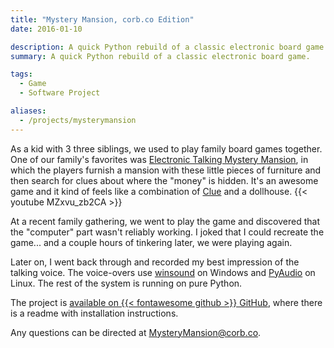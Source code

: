 ```yaml
---
title: "Mystery Mansion, corb.co Edition"
date: 2016-01-10

description: A quick Python rebuild of a classic electronic board game.
summary: A quick Python rebuild of a classic electronic board game.

tags:
  - Game
  - Software Project

aliases:
  - /projects/mysterymansion
---
```


As a kid with 3 three siblings, we used to play family board games together. One of our family's favorites was [Electronic Talking Mystery Mansion](<https://en.wikipedia.org/wiki/Mystery_Mansion_(board_game)#1990s_electronic_version>), in which the players furnish a mansion with these little pieces of furniture and then search for clues about where the "money" is hidden. It's an awesome game and it kind of feels like a combination of [Clue](https://en.wikipedia.org/wiki/Cluedo) and a dollhouse.
{{< youtube MZxvu_zb2CA >}}

At a recent family gathering, we went to play the game and discovered that the "computer" part wasn't reliably working. I joked that I could recreate the game... and a couple hours of tinkering later, we were playing again.

Later on, I went back through and recorded my best impression of the talking voice. The voice-overs use [winsound](https://docs.python.org/3.6/library/winsound.html) on Windows and [PyAudio](https://people.csail.mit.edu/hubert/pyaudio/) on Linux. The rest of the system is running on pure Python.

The project is [available on {{< fontawesome github >}} GitHub](https://github.com/corbanmailloux/MysteryMansion), where there is a readme with installation instructions.

Any questions can be directed at MysteryMansion@corb.co.
